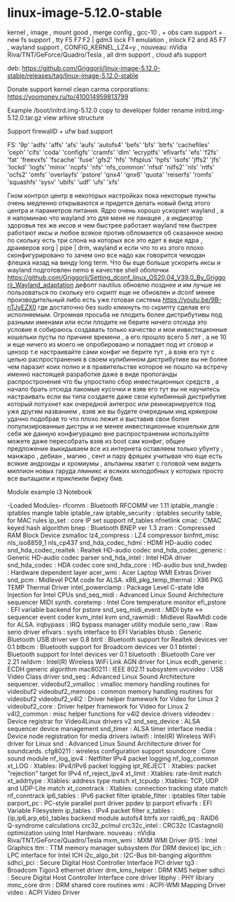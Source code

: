 # linux-image-5.12.0-stable
kernel , image , mount good , merge config , gcc-10 , + obs cam support + new fs support , tty F5 F7 F2 | gdm3 lock F1 emulation , inlock F2 and А5 F7 , wayland support , CONFIG_KERNEL_LZ4=y , nouveau: nVidia Riva/TNT/GeForce/Quadro/Tesla , all drm support , cloud afs support

deb: https://github.com/Griggorii/linux-image-5.12.0-stable/releases/tag/linux-image-5.12.0-stable

Donate support kernel clean carma corporations: https://yoomoney.ru/to/410014959813799

Example /boot/initrd.img-5.12.0 copy to developer folder rename initrd.img-5.12.0.tar.gz view arhive structure

Support firewallD + ufw bad support

FS: '9p' 'adfs' 'affs' 'afs' 'aufs' 'autofs4' 'befs' 'bfs' 'btrfs' 'cachefiles' 'ceph' 'cifs' 'coda' 'configfs' 'cramfs' 'dlm' 'ecryptfs' 'efivarfs' 'efs' 'f2fs' 'fat' 'freevxfs' 'fscache' 'fuse' 'gfs2' 'hfs' 'hfsplus' 'hpfs' 'isofs' 'jffs2' 'jfs' 'lockd' 'logfs' 'minix' 'ncpfs' 'nfs' 'nfs_common' 'nfsd' 'nilfs2' 'nls' 'ntfs' 'ocfs2' 'omfs' 'overlayfs' 'pstore' 'qnx4' 'qnx6' 'quota' 'reiserfs' 'romfs' 'squashfs' 'sysv' 'ubifs' 'udf' 'ufs' 'xfs'

Гном контрол центр в некоторых настройках пока некоторые пункты очень медленно открываются и придется делать новый билд этого центра и параметров питания. Ядро очень хорошо ускоряет wayland , а я напоминаю что wayland это для меня не панацея , а индикатор здоровья тех же иксов и чем быстрее работает wayland тем быстрее работают иксы и любое всякое против обломается об сказанное мною по скольку есть три слона на которых все это едет в виде ядра , драиверов xorg | pipe | drm, wayland и если что то из этого плохо сконфигурировано то зачем оно все надо как говорится чемодан флешка назад на винду long term. Что бы еще больше ускорить иксы и wayland подготовлен nemo в качестве shell оболочки https://github.com/Griggorii/Setting_dconf_linux_OS20.04_V39.0_By_Griggorii_Wayland_adaptation дефолт nautilus обновлю позднее и им лучше не пользоваться по скольку его скрипт еще не обновлен и dconf менее производительный либо есть уже готовая система https://youtu.be/9B-nTJyEZX0 где достаточно без sudo кликнуть по скрипту сделав его исполняемым. Огромная просьба не плодить более дистрибутивы под разными именами или если плодите не берите ничего отсюда это условие я собираюсь создавать только качество и мои инвестиционные кошельки пусты по причине времени , а его прошло всего 5 лет , а не 10 и еще ничего из моего не опробировано и попадает под ит сговор и цензор т.е настраивайте сами конфиг не берите тут , а взяв его тут с целью распространения в своем кулибинном дистрибутиве вы не более чем паразит коих полно и в правительстве которое не пошло на встречу именно настоящей разработке даже в виде пропоганды распростронения что бы упростило сбор инвестиционных средств , а начало брать отсюда лакомые кусочки и взяв его тут вы не научитесь настраивать если вы типа создаете даже свои кулибинный дистрибутив который потухнет как очередной антегрос или реинкарнируется под уже другим названием , взяв же вы будете очередным инд крякером удачно подобрав то что плохо лежит и выставив свои более популизированные дистры и не менее инвестиционные кошельки для себя же данную конфигурацию вне распространении используйте можете даже пересобрать взяв из boot сам конфиг, общее предложение выкидываем все из интернета оставляем только убунту , манжаро , дебиан , магию , сент и пару фряшек учитывая что еще есть всякие андроиды и хромиумы , альпаины хватит с головой чем видеть миллион новых гаруда ляиникс и всяких мхподобных у которых просто все вытащили и приклеили бирку бмв.

Module example i3 Notebook

 -Loaded Modules-
rfcomm		: Bluetooth RFCOMM ver 1.11
iptable_mangle		: iptables mangle table
iptable_raw
iptable_security		: iptables security table, for MAC rules
ip_set		: core IP set support
nf_tables
nfnetlink
cmac		: CMAC keyed hash algorithm
bnep		: Bluetooth BNEP ver 1.3
zram		: Compressed RAM Block Device
zsmalloc
lz4_compress		: LZ4 compressor
binfmt_misc
nls_iso8859_1
nls_cp437
snd_hda_codec_hdmi		: HDMI HD-audio codec
snd_hda_codec_realtek		: Realtek HD-audio codec
snd_hda_codec_generic		: Generic HD-audio codec parser
snd_hda_intel		: Intel HDA driver
snd_hda_codec		: HDA codec core
snd_hda_core		: HD-audio bus
snd_hwdep		: Hardware dependent layer
acer_wmi		: Acer Laptop WMI Extras Driver
snd_pcm		: Midlevel PCM code for ALSA.
x86_pkg_temp_thermal		: X86 PKG TEMP Thermal Driver
intel_powerclamp		: Package Level C-state Idle Injection for Intel CPUs
snd_seq_midi		: Advanced Linux Sound Architecture sequencer MIDI synth.
coretemp		: Intel Core temperature monitor
efi_pstore		: EFI variable backend for pstore
snd_seq_midi_event		: MIDI byte &lt;-&gt; sequencer event coder
kvm_intel
kvm
snd_rawmidi		: Midlevel RawMidi code for ALSA.
irqbypass		: IRQ bypass manager utility module
serio_raw		: Raw serio driver
efivars		: sysfs interface to EFI Variables
btusb		: Generic Bluetooth USB driver ver 0.8
btrtl		: Bluetooth support for Realtek devices ver 0.1
btbcm		: Bluetooth support for Broadcom devices ver 0.1
btintel		: Bluetooth support for Intel devices ver 0.1
bluetooth		: Bluetooth Core ver 2.21
iwldvm		: Intel(R) Wireless WiFi Link AGN driver for Linux
ecdh_generic		: ECDH generic algorithm
mac80211		: IEEE 802.11 subsystem
uvcvideo		: USB Video Class driver
snd_seq		: Advanced Linux Sound Architecture sequencer.
videobuf2_vmalloc		: vmalloc memory handling routines for videobuf2
videobuf2_memops		: common memory handling routines for videobuf2
videobuf2_v4l2		: Driver helper framework for Video for Linux 2
videobuf2_core		: Driver helper framework for Video for Linux 2
v4l2_common		: misc helper functions for v4l2 device drivers
videodev		: Device registrar for Video4Linux drivers v2
snd_seq_device		: ALSA sequencer device management
snd_timer		: ALSA timer interface
media		: Device node registration for media drivers
iwlwifi		: Intel(R) Wireless WiFi driver for Linux
snd		: Advanced Linux Sound Architecture driver for soundcards.
cfg80211		: wireless configuration support
soundcore		: Core sound module
nf_log_ipv4		: Netfilter IPv4 packet logging
nf_log_common
xt_LOG		: Xtables: IPv4/IPv6 packet logging
ipt_REJECT		: Xtables: packet &quot;rejection&quot; target for IPv4
nf_reject_ipv4
xt_limit		: Xtables: rate-limit match
xt_addrtype		: Xtables: address type match
xt_tcpudp		: Xtables: TCP, UDP and UDP-Lite match
xt_conntrack		: Xtables: connection tracking state match
nf_conntrack
ip6_tables		: IPv6 packet filter
iptable_filter		: iptables filter table
parport_pc		: PC-style parallel port driver
ppdev
lp
parport
efivarfs		: EFI Variable Filesystem
ip_tables		: IPv4 packet filter
x_tables		: {ip,ip6,arp,eb}_tables backend module
autofs4
btrfs
xor
raid6_pq		: RAID6 Q-syndrome calculations
crc32_pclmul
crc32c_intel		: CRC32c (Castagnoli) optimization using Intel Hardware.
nouveau		: nVidia Riva/TNT/GeForce/Quadro/Tesla
mxm_wmi		: MXM WMI Driver
i915		: Intel Graphics
ttm		: TTM memory manager subsystem (for DRM device)
lpc_ich		: LPC interface for Intel ICH
i2c_algo_bit		: I2C-Bus bit-banging algorithm
sdhci_pci		: Secure Digital Host Controller Interface PCI driver
tg3		: Broadcom Tigon3 ethernet driver
drm_kms_helper		: DRM KMS helper
sdhci		: Secure Digital Host Controller Interface core driver
libphy		: PHY library
mmc_core
drm		: DRM shared core routines
wmi		: ACPI-WMI Mapping Driver
video		: ACPI Video Driver
